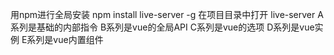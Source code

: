 用npm进行全局安装
npm install live-server -g
在项目目录中打开
live-server
A系列是基础的内部指令
B系列是vue的全局API
C系列是vue的选项
D系列是vue实例
E系列是vue内置组件